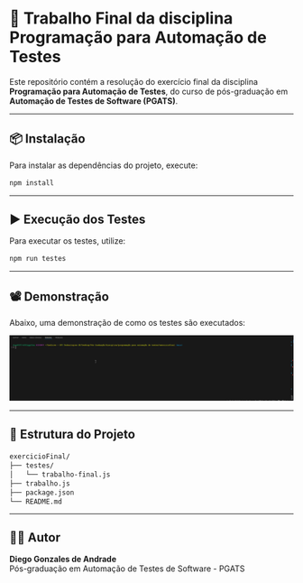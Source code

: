 # 🧪 Trabalho Final da disciplina Programação para Automação de Testes

Este repositório contém a resolução do exercício final da disciplina **Programação para Automação de Testes**, do curso de pós-graduação em **Automação de Testes de Software (PGATS)**.

---

## 📦 Instalação

Para instalar as dependências do projeto, execute:

```bash
npm install
```

---

## ▶️ Execução dos Testes

Para executar os testes, utilize:

```bash
npm run testes
```

---

## 📽️ Demonstração

Abaixo, uma demonstração de como os testes são executados:

![Demonstração do sistema](./testes/demonstracao.gif)


---

## 📁 Estrutura do Projeto

```
exercicioFinal/
├── testes/
│   └── trabalho-final.js
├── trabalho.js
├── package.json
└── README.md
```

---

## 👨‍💻 Autor

**Diego Gonzales de Andrade**  
Pós-graduação em Automação de Testes de Software - PGATS
